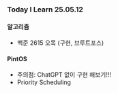 ### Today I Learn 25.05.12

#### 알고리즘
 - 백준 2615 오목 (구현, 브루트포스)

#### PintOS
 - 주의점: ChatGPT 없이 구현 해보기!!! 
 - Priority Scheduling